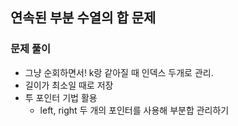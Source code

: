 ## 연속된 부분 수열의 합 문제

### 문제 풀이
- 그냥 순회하면서! k랑 같아질 때 인덱스 두개로 관리.
- 길이가 최소일 때로 저장
- 투 포인터 기법 활용
  - left, right 두 개의 포인터를 사용해 부분합 관리하기